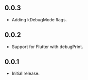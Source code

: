 ## 0.0.3

* Adding kDebugMode flags.

## 0.0.2

* Support for Flutter with debugPrint.

## 0.0.1

* Initial release.
